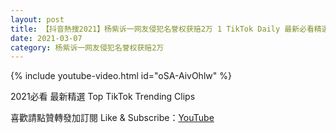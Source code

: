 ```yaml
---
layout: post
title: 【抖音熱搜2021】杨紫诉一网友侵犯名誉权获赔2万 1 TikTok Daily 最新必看精選合集2021 03 07
date: 2021-03-07
category: 杨紫诉一网友侵犯名誉权获赔2万
---
```


{% include youtube-video.html id="oSA-AivOhlw" %}

2021必看 最新精選 Top TikTok Trending Clips

喜歡請點贊轉發加訂閱 Like & Subscribe：[YouTube](https://www.youtube.com/channel/UCAoR7VcanIPd04uEq_GIylA/videos)

